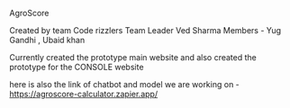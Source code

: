 AgroScore 

Created by team Code rizzlers 
Team Leader Ved Sharma
Members - Yug Gandhi , Ubaid khan 

Currently created the prototype main website 
and also created the prototype for the CONSOLE website 

here is also the link of chatbot and model we are working on - https://agroscore-calculator.zapier.app/
